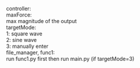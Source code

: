 controller:<br />
    maxForce:<br />
      max magnitude of the output<br />
    targetMode:<br />
      1: square wave<br />
      2: sine wave<br />
      3: manually enter<br />
file_manager, func1:<br />
  run func1.py first then run main.py (if targetMode=3)<br />
